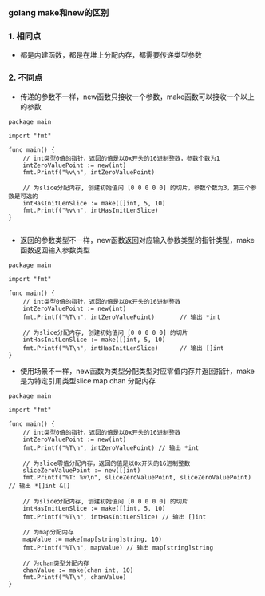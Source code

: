 ### golang make和new的区别

### 1. 相同点

- 都是内建函数，都是在堆上分配内存，都需要传递类型参数

### 2. 不同点

- 传递的参数不一样，new函数只接收一个参数，make函数可以接收一个以上的参数

```golang
package main

import "fmt"

func main() {
	// int类型0值的指针，返回的值是以0x开头的16进制整数，参数个数为1
	intZeroValuePoint := new(int)
	fmt.Printf("%v\n", intZeroValuePoint)

	// 为slice分配内存, 创建初始值问 [0 0 0 0 0] 的切片，参数个数为3，第三个参数是可选的
	intHasInitLenSlice := make([]int, 5, 10)
	fmt.Printf("%v\n", intHasInitLenSlice)
}


```

- 返回的参数类型不一样，new函数返回对应输入参数类型的指针类型，make函数返回输入参数类型

```golang
package main

import "fmt"

func main() {
	// int类型0值的指针，返回的值是以0x开头的16进制整数
	intZeroValuePoint := new(int)
	fmt.Printf("%T\n", intZeroValuePoint)		// 输出 *int

	// 为slice分配内存, 创建初始值问 [0 0 0 0 0] 的切片
	intHasInitLenSlice := make([]int, 5, 10)
	fmt.Printf("%T\n", intHasInitLenSlice)		// 输出 []int
}

```

- 使用场景不一样，new函数为类型分配类型对应零值内存并返回指针，make是为特定引用类型slice map chan 分配内存

```golang
package main

import "fmt"

func main() {
	// int类型0值的指针，返回的值是以0x开头的16进制整数
	intZeroValuePoint := new(int)
	fmt.Printf("%T\n", intZeroValuePoint) // 输出 *int

	// 为slice零值分配内存，返回的值是以0x开头的16进制整数
	sliceZeroValuePoint := new([]int)
	fmt.Printf("%T: %v\n", sliceZeroValuePoint, sliceZeroValuePoint) // 输出 *[]int &[]

	// 为slice分配内存, 创建初始值问 [0 0 0 0 0] 的切片
	intHasInitLenSlice := make([]int, 5, 10)
	fmt.Printf("%T\n", intHasInitLenSlice) // 输出 []int

	// 为map分配内存
	mapValue := make(map[string]string, 10)
	fmt.Printf("%T\n", mapValue) // 输出 map[string]string

	// 为chan类型分配内存
	chanValue := make(chan int, 10)
	fmt.Printf("%T\n", chanValue)
}


```





























